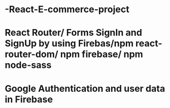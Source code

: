 # -React-E-commerce-project
#
# React Router/ Forms SignIn and SignUp by using Firebas/npm react-router-dom/ npm firebase/ npm node-sass
# Google Authentication and user data in Firebase
